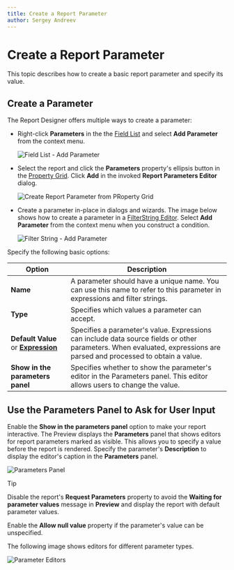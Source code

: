 ```yaml
---
title: Create a Report Parameter
author: Sergey Andreev
---
```

# Create a Report Parameter

This topic describes how to create a basic report parameter and specify its value.

## Create a Parameter

The Report Designer offers multiple ways to create a parameter:

* Right-click **Parameters** in the the [Field List](../../report-designer-tools/ui-panels/field-list.md) and select **Add Parameter** from the context menu.

    ![Field List - Add Parameter](../../../../../images/eurd-win-fieldlist-add-parameter.png)

* Select the report and click the **Parameters** property's ellipsis button in the [Property Grid](../../report-designer-tools/ui-panels/property-grid-tabbed-view.md). Click **Add** in the invoked **Report Parameters Editor** dialog.

    ![Create Report Parameter from PRoperty Grid](../../../../../images/eurd-win-create-report-parameter-from-property-grid.png)

* Create a parameter in-place in dialogs and wizards. The image below shows how to create a parameter in a [FilterString Editor](../../use-expressions.md#filterstring-editor). Select **Add Parameter** from the context menu when you construct a condition.

    ![Filter String - Add Parameter](../../../../../images/eurd-win-parameters-filter-string-add-parameter.png)

Specify the following basic options:

| Option | Description |
| --- | --- |
| **Name** | A parameter should have a unique name. You can use this name to refer to this parameter in expressions and filter strings. |
| **Type** | Specifies which values a parameter can accept. |
| **Default Value** or **[Expression](../../use-expressions.md#expression-syntax)** | Specifies a parameter's value. Expressions can include data source fields or other parameters. When evaluated, expressions are parsed and processed to obtain a value. |
| **Show in the parameters panel** | Specifies whether to show the parameter's editor in the Parameters panel. This editor allows users to change the value. |

## Use the Parameters Panel to Ask for User Input

Enable the **Show in the parameters panel** option to make your report interactive. The Preview displays the **Parameters** panel that shows editors for report parameters marked as visible. This allows you to specify a value before the report is rendered. Specify the parameter's **Description** to display the editor's caption in the **Parameters** panel.

![Parameters Panel](../../../../../images/eurd-win-parameters-create-date-parameter.png)

> [!TIP]
> Disable the report's **Request Parameters** property to avoid the **Waiting for parameter values** message in **Preview** and display the report with default parameter values.

Enable the **Allow null value** property if the parameter's value can be unspecified.

The following image shows editors for different parameter types.

![Parameter Editors](../../../../../images/eurd-win-parameter-editors.png)
